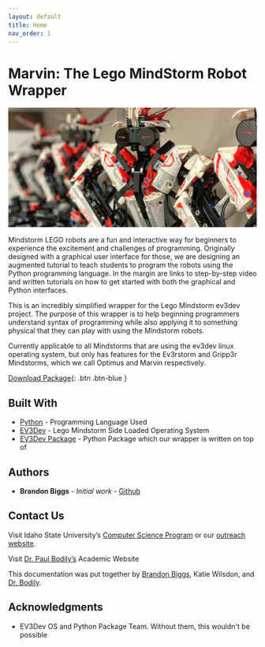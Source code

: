 ```yaml
---
layout: default
title: Home
nav_order: 1
---
```

# Marvin: The Lego MindStorm Robot Wrapper

   ![alt text](https://raw.githubusercontent.com/brandonbiggs/marvin-robot/master/docs/images/lego_robots.jpg
       "Lego Mindstorm Robots")
       
Mindstorm LEGO robots are a fun and interactive way for beginners to experience the excitement and challenges of programming. Originally designed with a graphical user interface for those, we are designing an augmented tutorial to teach students to program the robots using the Python programming language. In the margin are links to step-by-step video and written tutorials on how to get started with both the graphical and Python interfaces.

This is an incredibly simplified wrapper for the 
Lego Mindstorm ev3dev project. The purpose of this wrapper is 
to help beginning programmers understand syntax of programming 
while also applying it to something physical that they can play 
with using the Mindstorm robots. 

Currently applicable to all Mindstorms that are using the ev3dev linux 
operating system, but only has features for the Ev3rstorm and Gripp3r 
Mindstorms, which we call Optimus and Marvin respectively.

[Download Package](https://github.com/brandonbiggs/marvin-robot/raw/master/marvin-wrapper.zip){: .btn .btn-blue }

## Built With

* [Python](https://www.python.org/) - Programming Language Used
* [EV3Dev](https://www.ev3dev.org/) - Lego Mindstorm Side Loaded Operating System
* [EV3Dev Package](https://ev3dev-lang.readthedocs.io/projects/python-ev3dev/en/stable/) - 
Python Package which our wrapper is written on top of

## Authors

* **Brandon Biggs** - *Initial work* - [Github](https://github.com/brandonbiggs/)

## Contact Us
Visit Idaho State University’s [Computer Science Program](https://www.isu.edu/cs/) or our [outreach website](https://www2.cose.isu.edu/~bodipaul/outreach/).

Visit [Dr. Paul Bodily’s](https://www2.cose.isu.edu/~bodipaul/) Academic Website

This documentation was put together by [Brandon Biggs](mailto:biggbran@isu.edu), Katie Wilsdon, and [Dr. Bodily](mailto:bodipaul@isu.edu).

## Acknowledgments

* EV3Dev OS and Python Package Team. Without them, this wouldn't be possible
